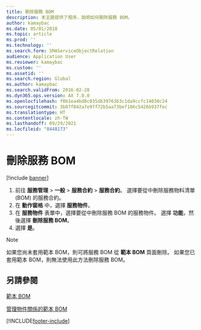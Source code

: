 ```yaml
---
title: 刪除服務 BOM
description: 本主題提供了程序，說明如何刪除服務 BOM。
author: kamaybac
ms.date: 05/01/2018
ms.topic: article
ms.prod: ''
ms.technology: ''
ms.search.form: SMAServiceObjectRelation
audience: Application User
ms.reviewer: kamaybac
ms.custom: ''
ms.assetid: ''
ms.search.region: Global
ms.author: kamaybac
ms.search.validFrom: 2016-02-28
ms.dyn365.ops.version: AX 7.0.0
ms.openlocfilehash: f0b1ea4bd8c035db39763b3c1da9ccfc14030c24
ms.sourcegitcommit: 3b87f042a7e97f72b5aa73bef186c5426b937fec
ms.translationtype: HT
ms.contentlocale: zh-TW
ms.lasthandoff: 09/29/2021
ms.locfileid: "8448173"
---
```

# <a name="delete-a-service-bom"></a>刪除服務 BOM

[!include [banner](../includes/banner.md)]

1. 前往 **服務管理** \> **一般** \> **服務合約** \> **服務合約**。 選擇要從中刪除服務物料清單 (BOM) 的服務合約。
1. 在 **動作窗格** 中，選擇 **服務物件**。
1. 在 **服務物件** 表單中，選擇要從中刪除服務 BOM 的服務物件。 選擇 **功能**，然後選擇 **刪除服務 BOM**。
1. 選擇 **是**。


> [!NOTE]
> 如果您尚未套用範本 BOM，則可將服務 BOM 從 **範本 BOM** 頁面刪除。 如果您已套用範本 BOM，則無法使用此方法刪除服務 BOM。



## <a name="see-also"></a>另請參閱

[範本 BOM](template-boms.md)

[管理物件關係的範本 BOM](manage-template-boms-on-object-relations.md)

  




[!INCLUDE[footer-include](../../includes/footer-banner.md)]